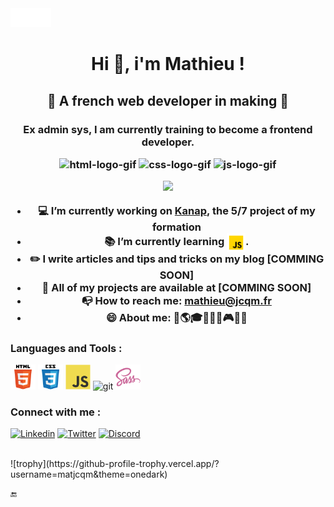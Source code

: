 <img src="img\logo jcqm droite blanc.png" alt="Logo jcqm" height="30px" width="65px"/>

<h1 align="center">Hi 👋, i'm Mathieu !</h1>
<h2 align="center">🔰  A french web developer in making  🔰</h2>

<h3 align="center"> Ex admin sys, I am currently training to become a frontend developer.<p>

<p>
  <img
    src="https://media.giphy.com/media/XAxylRMCdpbEWUAvr8/giphy.gif"
    alt="html-logo-gif"
    width="15%"
  />
   <img
    src="https://media.giphy.com/media/fsEaZldNC8A1PJ3mwp/giphy.gif"
    alt="css-logo-gif"
    width="15%"
  />
  <img
    src="https://media.giphy.com/media/ln7z2eWriiQAllfVcn/giphy.gif"
    alt="js-logo-gif"
    width="15%"
  />
   <!-- <img
    src="https://media.giphy.com/media/eNAsjO55tPbgaor7ma/giphy.gif"
    alt="react-logo-gif"
    width="15%"
  /> -->
</p>

![](https://komarev.com/ghpvc/?username=matjcqm&color=blue&style=for-the-badge)

- 💻 I’m currently working on [Kanap](https://github.com/matjcqm/P5-Openclassrooms), the 5/7 project of my formation
- 📚 I’m currently learning <img align="center" src="img\javascript.png" width="30px"/>.
- ✏️ I write articles and tips and tricks on my blog [COMMING SOON]
- 🚀 All of my projects are available at [COMMING SOON]
- 📭 How to reach me: **mathieu@jcqm.fr**
- 😄 About me: 🐺🌎🎓🔨🚴🌄🎮🍜🤘

<h3 align="left">Languages and Tools :</h3>
<p>
    <img src="https://raw.githubusercontent.com/devicons/devicon/master/icons/html5/html5-original-wordmark.svg" alt="html5" width="40" height="40"/>
    <img src="https://raw.githubusercontent.com/devicons/devicon/master/icons/css3/css3-original-wordmark.svg" alt="css3" width="40" height="40"/>
    <img src="https://raw.githubusercontent.com/devicons/devicon/master/icons/javascript/javascript-original.svg" alt="javascript" width="40" height="40"/>
    <img src="https://www.vectorlogo.zone/logos/git-scm/git-scm-icon.svg" alt="git" width="40" height="40"/>
    <img src="https://raw.githubusercontent.com/devicons/devicon/master/icons/sass/sass-original.svg" alt="sass" width="40" height="40"/>
</p>

<h3 align="left">Connect with me :</h3>
<p>
    <a href="https://www.linkedin.com/in/mathieu-jacquemin/" target="_blank"><img src="https://raw.githubusercontent.com/rahuldkjain/github-profile-readme-generator/master/src/images/icons/Social/linked-in-alt.svg" alt="Linkedin" height="30" width="40" /></a>
    <a href="https://twitter.com/matjcqm" target="_blank"><img src="https://raw.githubusercontent.com/rahuldkjain/github-profile-readme-generator/master/src/images/icons/Social/twitter.svg" alt="Twitter" height="30" width="40" /></a>
    <a href="https://discord.gg/Mat.jcqm#0997" target="blank"><img src="https://raw.githubusercontent.com/rahuldkjain/github-profile-readme-generator/master/src/images/icons/Social/discord.svg" alt="Discord" height="40" width="50" margin-top="10px"/></a>
</p>

 <br>
![trophy](https://github-profile-trophy.vercel.app/?username=matjcqm&theme=onedark)

🔚
